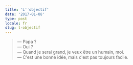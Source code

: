 ```yaml
---
title: 'L''objectif'
date: '2017-01-08'
type: post
locale: fr
slug: l-objectif
---
```


> — Papa ?  
> — Oui ?  
> — Quand je serai grand, je veux être un humain, moi.  
> — C'est une bonne idée, mais c'est pas toujours facile.
